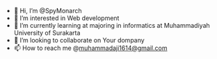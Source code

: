- 👋 Hi, I’m @SpyMonarch
- 👀 I’m interested in Web development 
- 🌱 I’m currently learning at majoring in informatics at Muhammadiyah University of Surakarta
- 💞️ I’m looking to collaborate on Your dompany
- 📫 How to reach me @muhammadaji1614@gmail.com

<!---
Xeloria/Xeloria is a ✨ special ✨ repository because its `README.md` (this file) appears on your GitHub profile.
You can click the Preview link to take a look at your changes.
--->
